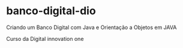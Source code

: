 # banco-digital-dio
 
Criando um Banco Digital com Java e Orientação a Objetos em JAVA

Curso da Digital innovation one 
